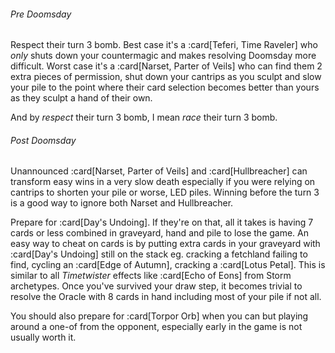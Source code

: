 <!-- markdownlint-disable first-line-heading -->

###### Pre Doomsday

Respect their turn 3 bomb. Best case it's a :card[Teferi, Time Raveler] who
_only_ shuts down your countermagic and makes resolving Doomsday more difficult.
Worst case it's a :card[Narset, Parter of Veils] who can find them 2 extra
pieces of permission, shut down your cantrips as you sculpt and slow your pile
to the point where their card selection becomes better than yours as they sculpt
a hand of their own.

And by _respect_ their turn 3 bomb, I mean _race_ their turn 3 bomb.

###### Post Doomsday

Unannounced :card[Narset, Parter of Veils] and :card[Hullbreacher] can transform
easy wins in a very slow death especially if you were relying on cantrips to
shorten your pile or worse, LED piles. Winning before the turn 3 is a good way
to ignore both Narset and Hullbreacher.

Prepare for :card[Day's Undoing]. If they're on that, all it takes is having 7
cards or less combined in graveyard, hand and pile to lose the game. An easy way
to cheat on cards is by putting extra cards in your graveyard with :card[Day's
Undoing] still on the stack eg. cracking a fetchland failing to find, cycling an
:card[Edge of Autumn], cracking a :card[Lotus Petal]. This is similar to all
_Timetwister_ effects like :card[Echo of Eons] from Storm archetypes. Once
you've survived your draw step, it becomes trivial to resolve the Oracle with 8
cards in hand including most of your pile if not all.

You should also prepare for :card[Torpor Orb] when you can but playing around a
one-of from the opponent, especially early in the game is not usually worth it.
